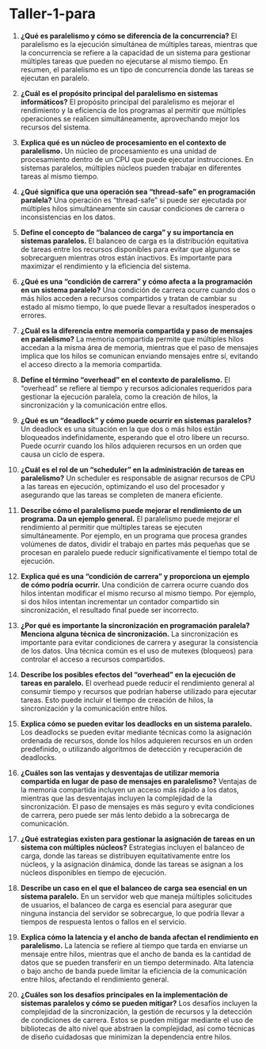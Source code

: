 # Taller-1-para

1. **¿Qué es paralelismo y cómo se diferencia de la concurrencia?**
   El paralelismo es la ejecución simultánea de múltiples tareas, mientras que la concurrencia se refiere a la capacidad de un sistema para gestionar múltiples tareas que pueden no ejecutarse al mismo tiempo. En resumen, el paralelismo es un tipo de concurrencia donde las tareas se ejecutan en paralelo.

2. **¿Cuál es el propósito principal del paralelismo en sistemas informáticos?**
   El propósito principal del paralelismo es mejorar el rendimiento y la eficiencia de los programas al permitir que múltiples operaciones se realicen simultáneamente, aprovechando mejor los recursos del sistema.

3. **Explica qué es un núcleo de procesamiento en el contexto de paralelismo.**
   Un núcleo de procesamiento es una unidad de procesamiento dentro de un CPU que puede ejecutar instrucciones. En sistemas paralelos, múltiples núcleos pueden trabajar en diferentes tareas al mismo tiempo.

4. **¿Qué significa que una operación sea “thread-safe” en programación paralela?**
   Una operación es “thread-safe” si puede ser ejecutada por múltiples hilos simultáneamente sin causar condiciones de carrera o inconsistencias en los datos.

5. **Define el concepto de “balanceo de carga” y su importancia en sistemas paralelos.**
   El balanceo de carga es la distribución equitativa de tareas entre los recursos disponibles para evitar que algunos se sobrecarguen mientras otros están inactivos. Es importante para maximizar el rendimiento y la eficiencia del sistema.

6. **¿Qué es una “condición de carrera” y cómo afecta a la programación en un sistema paralelo?**
   Una condición de carrera ocurre cuando dos o más hilos acceden a recursos compartidos y tratan de cambiar su estado al mismo tiempo, lo que puede llevar a resultados inesperados o errores.

7. **¿Cuál es la diferencia entre memoria compartida y paso de mensajes en paralelismo?**
   La memoria compartida permite que múltiples hilos accedan a la misma área de memoria, mientras que el paso de mensajes implica que los hilos se comunican enviando mensajes entre sí, evitando el acceso directo a la memoria compartida.

8. **Define el término “overhead” en el contexto de paralelismo.**
   El “overhead” se refiere al tiempo y recursos adicionales requeridos para gestionar la ejecución paralela, como la creación de hilos, la sincronización y la comunicación entre ellos.

9. **¿Qué es un “deadlock” y cómo puede ocurrir en sistemas paralelos?**
   Un deadlock es una situación en la que dos o más hilos están bloqueados indefinidamente, esperando que el otro libere un recurso. Puede ocurrir cuando los hilos adquieren recursos en un orden que causa un ciclo de espera.

10. **¿Cuál es el rol de un “scheduler” en la administración de tareas en paralelismo?**
    Un scheduler es responsable de asignar recursos de CPU a las tareas en ejecución, optimizando el uso del procesador y asegurando que las tareas se completen de manera eficiente.

11. **Describe cómo el paralelismo puede mejorar el rendimiento de un programa. Da un ejemplo general.**
    El paralelismo puede mejorar el rendimiento al permitir que múltiples tareas se ejecuten simultáneamente. Por ejemplo, en un programa que procesa grandes volúmenes de datos, dividir el trabajo en partes más pequeñas que se procesan en paralelo puede reducir significativamente el tiempo total de ejecución.

12. **Explica qué es una “condición de carrera” y proporciona un ejemplo de cómo podría ocurrir.**
    Una condición de carrera ocurre cuando dos hilos intentan modificar el mismo recurso al mismo tiempo. Por ejemplo, si dos hilos intentan incrementar un contador compartido sin sincronización, el resultado final puede ser incorrecto.

13. **¿Por qué es importante la sincronización en programación paralela? Menciona alguna técnica de sincronización.**
    La sincronización es importante para evitar condiciones de carrera y asegurar la consistencia de los datos. Una técnica común es el uso de mutexes (bloqueos) para controlar el acceso a recursos compartidos.

14. **Describe los posibles efectos del “overhead” en la ejecución de tareas en paralelo.**
    El overhead puede reducir el rendimiento general al consumir tiempo y recursos que podrían haberse utilizado para ejecutar tareas. Esto puede incluir el tiempo de creación de hilos, la sincronización y la comunicación entre hilos.

15. **Explica cómo se pueden evitar los deadlocks en un sistema paralelo.**
    Los deadlocks se pueden evitar mediante técnicas como la asignación ordenada de recursos, donde los hilos adquieren recursos en un orden predefinido, o utilizando algoritmos de detección y recuperación de deadlocks.

16. **¿Cuáles son las ventajas y desventajas de utilizar memoria compartida en lugar de paso de mensajes en paralelismo?**
    Ventajas de la memoria compartida incluyen un acceso más rápido a los datos, mientras que las desventajas incluyen la complejidad de la sincronización. El paso de mensajes es más seguro y evita condiciones de carrera, pero puede ser más lento debido a la sobrecarga de comunicación.

17. **¿Qué estrategias existen para gestionar la asignación de tareas en un sistema con múltiples núcleos?**
    Estrategias incluyen el balanceo de carga, donde las tareas se distribuyen equitativamente entre los núcleos, y la asignación dinámica, donde las tareas se asignan a los núcleos disponibles en tiempo de ejecución.

18. **Describe un caso en el que el balanceo de carga sea esencial en un sistema paralelo.**
    En un servidor web que maneja múltiples solicitudes de usuarios, el balanceo de carga es esencial para asegurar que ninguna instancia del servidor se sobrecargue, lo que podría llevar a tiempos de respuesta lentos o fallos en el servicio.

19. **Explica cómo la latencia y el ancho de banda afectan el rendimiento en paralelismo.**
    La latencia se refiere al tiempo que tarda en enviarse un mensaje entre hilos, mientras que el ancho de banda es la cantidad de datos que se pueden transferir en un tiempo determinado. Alta latencia o bajo ancho de banda puede limitar la eficiencia de la comunicación entre hilos, afectando el rendimiento general.

20. **¿Cuáles son los desafíos principales en la implementación de sistemas paralelos y cómo se pueden mitigar?**
    Los desafíos incluyen la complejidad de la sincronización, la gestión de recursos y la detección de condiciones de carrera. Estos se pueden mitigar mediante el uso de bibliotecas de alto nivel que abstraen la complejidad, así como técnicas de diseño cuidadosas que minimizan la dependencia entre hilos.
